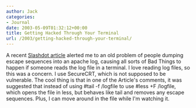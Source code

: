 ```yaml
---
author: Jack
categories:
- Journal
date: 2003-05-09T01:32:12+00:00
title: Getting Hacked Through Your Terminal
url: /2003/getting-hacked-through-your-terminal/
---
```


A recent [Slashdot article][1] alerted me to an old problem of people dumping escape sequences into an apache log, causing all sorts of Bad Things to happen if someone reads the log file in a terminal. I love reading log files, so this was a concern. I use SecureCRT, which is not supposed to be vulnerable. The cool thing is that in one of the Article's comments, it was suggested that instead of using #tail -f /logfile to use #less +F /logfile, which opens the file in less, but behaves like tail and removes any escape sequences. Plus, I can move around in the file while I'm watching it.

 [1]: http://slashdot.org/article.pl?sid=03/03/01/2144223